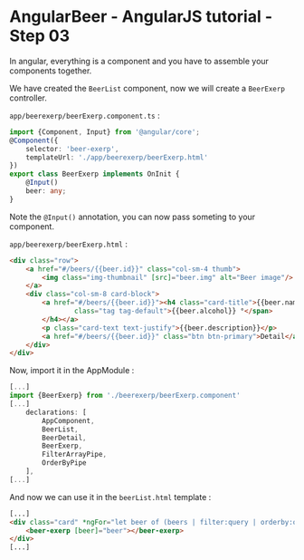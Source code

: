# AngularBeer - AngularJS tutorial - Step 03 #

In angular, everything is a component and you have to assemble your components together.

We have created the `BeerList` component, now we will create a `BeerExerp` controller.

`app/beerexerp/beerExerp.component.ts` :

```typescript
import {Component, Input} from '@angular/core';
@Component({
    selector: 'beer-exerp',
    templateUrl: './app/beerexerp/beerExerp.html'
})
export class BeerExerp implements OnInit {
    @Input()
    beer: any;
}
```

Note the `@Input()` annotation, you can now pass someting to your component.

`app/beerexerp/beerExerp.html` :

```html
<div class="row">
    <a href="#/beers/{{beer.id}}" class="col-sm-4 thumb">
        <img class="img-thumbnail" [src]="beer.img" alt="Beer image"/>
    </a>
    <div class="col-sm-8 card-block">
        <a href="#/beers/{{beer.id}}"><h4 class="card-title">{{beer.name}} <span
                class="tag tag-default">{{beer.alcohol}} °</span>
        </h4></a>
        <p class="card-text text-justify">{{beer.description}}</p>
        <a href="#/beers/{{beer.id}}" class="btn btn-primary">Detail</a>
    </div>
</div>
```

Now, import it in the AppModule :

```typescript
[...]
import {BeerExerp} from './beerexerp/beerExerp.component'
[...]
    declarations: [
        AppComponent,
        BeerList,
        BeerDetail,
        BeerExerp,
        FilterArrayPipe,
        OrderByPipe
    ],
[...]
```

And now we can use it in the `beerList.html` template :

```html
[...]
<div class="card" *ngFor="let beer of (beers | filter:query | orderby:orderProp)">
    <beer-exerp [beer]="beer"></beer-exerp>
</div>
[...]
```